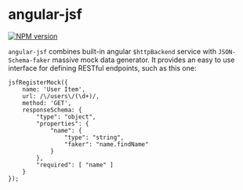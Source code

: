 # angular-jsf

[![NPM version](https://badge.fury.io/js/angular-jsf.svg)](http://badge.fury.io/js/angular-jsf)

`angular-jsf` combines built-in angular `$httpBackend` service with `JSON-Schema-faker` massive mock data generator.
It provides an easy to use interface for defining RESTful endpoints, such as this one:

    jsfRegisterMock({
        name: 'User Item',
        url: /\/users\/(\d+)/,
        method: 'GET',
        responseSchema: {
            "type": "object",
            "properties": {
                "name": {
                    "type": "string",
                    "faker": "name.findName"
                }
            },
            "required": [ "name" ]
        }
    });